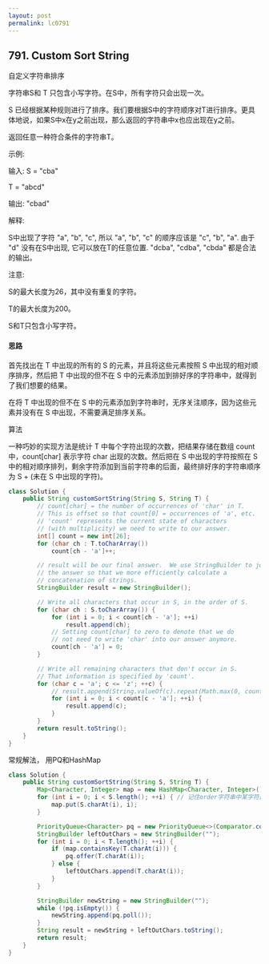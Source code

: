 ```yaml
---
layout: post
permalink: lc0791 
---
```


## 791. Custom Sort String

自定义字符串排序

字符串S和 T 只包含小写字符。在S中，所有字符只会出现一次。

S 已经根据某种规则进行了排序。我们要根据S中的字符顺序对T进行排序。更具体地说，如果S中x在y之前出现，那么返回的字符串中x也应出现在y之前。

返回任意一种符合条件的字符串T。

示例:

输入:
S = "cba"

T = "abcd"

输出: "cbad"

解释: 

S中出现了字符 "a", "b", "c", 所以 "a", "b", "c" 的顺序应该是 "c", "b", "a". 
由于 "d" 没有在S中出现, 它可以放在T的任意位置. "dcba", "cdba", "cbda" 都是合法的输出。

注意:

S的最大长度为26，其中没有重复的字符。

T的最大长度为200。

S和T只包含小写字符。

#### 思路

首先找出在 T 中出现的所有的 S 的元素，并且将这些元素按照 S 中出现的相对顺序排序，然后把 T 中出现的但不在 S 中的元素添加到排好序的字符串中，就得到了我们想要的结果。

在将 T 中出现的但不在 S 中的元素添加到字符串时，无序关注顺序，因为这些元素并没有在 S 中出现，不需要满足排序关系。

算法

一种巧妙的实现方法是统计 T 中每个字符出现的次数，把结果存储在数组 count 中，count[char] 表示字符 char 出现的次数。然后把在 S 中出现的字符按照在 S 中的相对顺序排列，剩余字符添加到当前字符串的后面，最终排好序的字符串顺序为 S + (未在 S 中出现的字符)。

```java
class Solution {
    public String customSortString(String S, String T) {
        // count[char] = the number of occurrences of 'char' in T.
        // This is offset so that count[0] = occurrences of 'a', etc.
        // 'count' represents the current state of characters
        // (with multiplicity) we need to write to our answer.
        int[] count = new int[26];
        for (char ch : T.toCharArray())
            count[ch - 'a']++;

        // result will be our final answer.  We use StringBuilder to join
        // the answer so that we more efficiently calculate a
        // concatenation of strings.
        StringBuilder result = new StringBuilder();

        // Write all characters that occur in S, in the order of S.
        for (char ch : S.toCharArray()) {
            for (int i = 0; i < count[ch - 'a']; ++i)
                result.append(ch);
            // Setting count[char] to zero to denote that we do
            // not need to write 'char' into our answer anymore.
            count[ch - 'a'] = 0;
        }

        // Write all remaining characters that don't occur in S.
        // That information is specified by 'count'.
        for (char c = 'a'; c <= 'z'; ++c) {
            // result.append(String.valueOf(c).repeat(Math.max(0, count[c - 'a'])));
            for (int i = 0; i < count[c - 'a']; ++i) {
                result.append(c);
            }
        }
        return result.toString();
    }
}

```

常规解法， 用PQ和HashMap
```java
class Solution {
    public String customSortString(String S, String T) {
        Map<Character, Integer> map = new HashMap<Character, Integer>();
        for (int i = 0; i < S.length(); ++i) { // 记住order字符串中某字符最后出现的位置，这样确定先后
            map.put(S.charAt(i), i);
        }

        PriorityQueue<Character> pq = new PriorityQueue<>(Comparator.comparingInt(map::get));
        StringBuilder leftOutChars = new StringBuilder("");
        for (int i = 0; i < T.length(); ++i) {
            if (map.containsKey(T.charAt(i))) {
                pq.offer(T.charAt(i));
            } else {
                leftOutChars.append(T.charAt(i));
            }
        }

        StringBuilder newString = new StringBuilder("");
        while (!pq.isEmpty()) {
            newString.append(pq.poll());
        }
        String result = newString + leftOutChars.toString();
        return result;
    }
}
```